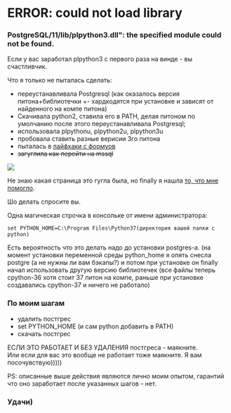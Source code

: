 # ERROR: could not load library
### PostgreSQL/11/lib/plpython3.dll": the specified module could not be found.

Если у вас заработал plpython3 с первого раза на винде - вы счастливчик.  

Что я только не пыталась сделать: 
* переустанавливала Postgresql (как оказалось версия питона+библиотечки +- хардкодятся при установке и зависят от найденного на компе питона)
* Скачивала python2, ставила его в PATH, делая питоном по умолчанию после этого переустанавливала Postgresql;
* использовала plpythonu, plpython2u, plpython3u
* пробовала ставить разные верисии 3го питона
* пыталась в [лайфхаки с формуов](https://www.sql.ru/forum/1003721/kak-ustnovit-plpython-pod-win)
* ~~загуглила как перейти на mssql~~

![](https://i.ytimg.com/vi/nfcXKuZrf8M/maxresdefault.jpg)

Не знаю какая страница это гугла была, но finally я нашла [то, что мне помогло](https://postgresrocks.enterprisedb.com/t5/PostgreSQL/unable-to-install-pl-python-extension/m-p/4661).

Шо делать спросите вы.

Одна магическая строчка в консольке от имени администратора:  
```
set PYTHON_HOME=C:\Program Files\Python37(директория вашей папки с python)
```

Есть вероятность что это делать надо до установки postgres-а.
(на момент установки переменной среды python_home я опять снесла postgre (а не нужны ли вам бэкапы?)
и потом при установке он finally начал использовать другую версию библиотечек
(все файлы теперь cpython-36 хотя стоит 37 питон на компе, раньше при установке создавались cpython-37 и ничего не работало)

### По моим шагам
* удалить постгрес
* set PYTHON_HOME (и сам python добавить в PATH)
* скачать постгрес

ЕСЛИ ЭТО РАБОТАЕТ И БЕЗ УДАЛЕНИЯ постгреса - маякните.  
Или если для вас это вообще не работает тоже маякните. Я вам посочувствую)))))

PS: описанные выше действия являются лично моим опытом, гарантий что оно заработает после указанных шагов - нет. 
### Удачи)
